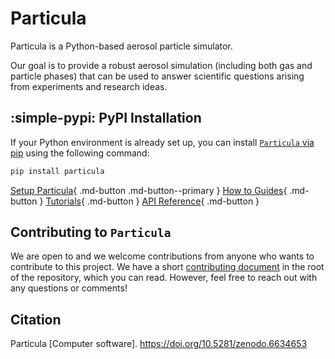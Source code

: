 # Particula

Particula is a Python-based aerosol particle simulator.

Our goal is to provide a robust aerosol simulation (including both gas and particle phases) that can be used to answer scientific questions arising from experiments and research ideas.

## :simple-pypi: PyPI Installation

If your Python environment is already set up, you can install [`Particula` via pip](https://pypi.org/project/particula/) using the following command:

``` bash
pip install particula
```

[Setup Particula](How-To-Guides/Setup_Particula/index.md){ .md-button .md-button--primary }
[How to Guides](How-To-Guides/index.md){ .md-button }
[Tutorials](Tutorials/index.md){ .md-button }
[API Reference](API){ .md-button }

## Contributing to `Particula`

We are open to and we welcome contributions from anyone who wants to contribute to this project.
We have a short [contributing document](contribute/CONTRIBUTING.md) in the root of the repository, which you can read.
However, feel free to reach out with any questions or comments!

## Citation

Particula [Computer software]. https://doi.org/10.5281/zenodo.6634653